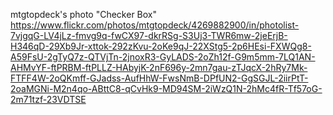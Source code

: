 
mtgtopdeck's photo "Checker Box" https://www.flickr.com/photos/mtgtopdeck/4269882900/in/photolist-7vjgqG-LV4jLz-fmvg9q-fwCX97-dkrRSg-S3Uj3-TWR6mw-2jeErjB-H346qD-29Xb9Jr-xttok-292zKvu-2oKe9qJ-22XStg5-2p6HEsi-FXWQg8-A59FsU-2gTyQ7z-QTVjTn-2jnoxR3-GyLADS-2oZh12f-G9m5mm-7LQ1AN-AHMvYF-ftPRBM-ftPLLZ-HAbyjK-2nF696y-2mn7gau-zTJqcX-2hRy7Mk-FTFF4W-2oQKmff-GJadss-AufHhW-FwsNmB-DPfUN2-GgSGJL-2iirPtT-2oaMGNi-M2n4qo-ABttC8-qCvHk9-MD94SM-2iWzQ1N-2hMc4fR-Tf57oG-2m71tzf-23VDTSE

